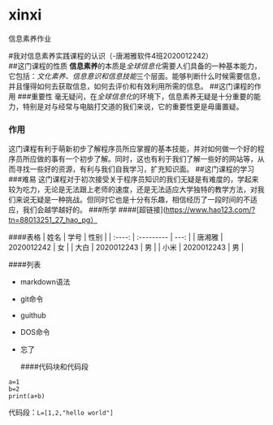 # xinxi
信息素养作业

#我对信息素养实践课程的认识（-唐湘雅软件4班2020012242）  
##这门课程的性质 
**信息素养**的本质是*全球信息化*需要人们具备的一种基本能力，它包括：*文化素养、信息意识和信息技能*三个层面。能够判断什么时候需要信息，并且懂得如何去获取信息，如何去评价和有效利用所需的信息。
##这门课程的作用 
###重要性
毫无疑问，在*全球信息化*的环境下，信息素养无疑是十分重要的能力，特别是对与经常与电脑打交道的我们来说，它的重要性更是毋庸置疑。
###   作用
这门课程有利于萌新初步了解程序员所应掌握的基本技能，并对如何做一个好的程序员所应做的事有一个初步了解。同时，这也有利于我们了解一些好的网站等，从而寻找一些好的资源，有利与我们自我学习，扩充知识面。
##这门课程的学习 
###难易 
这门课程对于初次接受关于程序员知识的我们无疑是有难度的，学起来较为吃力，无论是无法跟上老师的速度，还是无法适应大学独特的教学方法，对我们来说无疑是一种挑战。但同时它也是十分有乐趣，相信经历了一段时间的不适应，我们会越学越好的。 
###所学
####[超链接](https://www.hao123.com/?tn=88013251_27_hao_pg）

####表格
|  姓名  | 学号       | 性别 |
| :----: | :--------- | ---: |
| 唐湘雅 | 2020012242 |   女 |
|  大白  | 2020012243 |   男 |
|  小米  | 2020012243 |   男 |



####列表
+ markdown语法
- git命令
* guithub

* DOS命令

* 忘了 

  ####代码块和代码段
```
a=1
b=2
print(a+b)
```
代码段：`L=[1,2,"hello world"]`